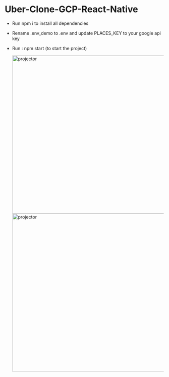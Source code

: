 # Uber-Clone-GCP-React-Native

- Run npm i to install all dependencies
- Rename .env_demo to .env and update PLACES_KEY to your google api key 
- Run : npm start (to start the project)

  <img alt="projector"  src="https://media.giphy.com/media/Chit0oWxi9E9Ke7wb0/giphy.gif" height="500px" > <img alt="projector"  src="https://media.giphy.com/media/aa39mQWRg894Xqb2L0/giphy.gif" height="500px" >

